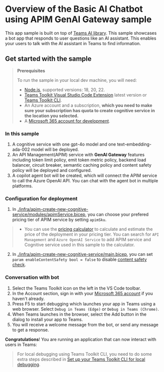 # Overview of the Basic AI Chatbot using APIM GenAI Gateway sample

This app sample is built on top of [Teams AI library](https://aka.ms/teams-ai-library).
This sample showcases a bot app that responds to user questions like an AI assistant. This enables your users to talk with the AI assistant in Teams to find information.


## Get started with the sample

> **Prerequisites**
>
> To run the sample in your local dev machine, you will need:
>
> - [Node.js](https://nodejs.org/), supported versions: 18, 20, 22.
> - [Teams Toolkit Visual Studio Code Extension](https://aka.ms/teams-toolkit) latest version or [Teams Toolkit CLI](https://aka.ms/teams-toolkit-cli).
> - An Azure account and a subscription, **which you need to make sure your subscription has quota to create cognitive service in the location you selected.**
> - A [Microsoft 365 account for development](https://docs.microsoft.com/microsoftteams/platform/toolkit/accounts).

### In this sample
1. A cognitive service with one gpt-4o model and one text-embedding-ada-002 model will be deployed.
1. An API Management(APIM) service with **GenAI Gateway** features including token limit policy, emit token metric policy, backend load balancer, circuit breaker, semantic caching policy and content safety policy will be deployed and configured.
1. A copilot agent bot will be created, which will connect the APIM service to call the Azure OpenAI API. You can chat with the agent bot in multiple platforms.

### Configuration for deployment
1. In [./infra/apim-create-new-cognitive-service/modules/apimService.bicep](./infra/apim-create-new-cognitive-service/modules/apimService.bicep), you can choose your prefered pricing tier of APIM service by setting `apimSku`.
> - You can use the [pricing calculator](https://azure.microsoft.com/en-us/pricing/calculator/) to calculate and estimate the price of the deployment in your pricing tier.
You can search for `API Management` and `Azure OpenAI Service` to add APIM service and Cognitive service used in this sample to the calculator.

2. In [./infra/apim-create-new-cognitive-service/main.bicep](./infra/apim-create-new-cognitive-service/main.bicep), you can set `param enableContentSafety bool = false` to disable [content safety check](https://learn.microsoft.com/en-us/azure/ai-services/content-safety/overview).

### Conversation with bot
1. Select the Teams Toolkit icon on the left in the VS Code toolbar.
1. In the Account section, sign in with your [Microsoft 365 account](https://docs.microsoft.com/microsoftteams/platform/toolkit/accounts) if you haven't already.
1. Press F5 to start debugging which launches your app in Teams using a web browser. Select `Debug in Teams (Edge)` or `Debug in Teams (Chrome)`.
1. When Teams launches in the browser, select the Add button in the dialog to install your app to Teams.
1. You will receive a welcome message from the bot, or send any message to get a response.

**Congratulations**! You are running an application that can now interact with users in Teams:

> For local debugging using Teams Toolkit CLI, you need to do some extra steps described in [Set up your Teams Toolkit CLI for local debugging](https://aka.ms/teamsfx-cli-debugging).
